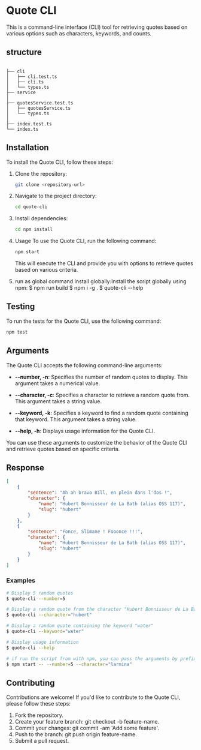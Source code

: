 # Quote CLI

This is a command-line interface (CLI) tool for retrieving quotes based on various options such as characters, keywords, and counts.

## structure

```

├── cli
│   ├── cli.test.ts
│   ├── cli.ts
│   └── types.ts
├── service
│   
├── quotesService.test.ts
│   ├── quotesService.ts
│   └── types.ts
│ 
├── index.test.ts
└── index.ts
```

## Installation

To install the Quote CLI, follow these steps:

1. Clone the repository:

   ```bash
   git clone <repository-url>
    ```

2. Navigate to the project directory:
    ```bash
    cd quote-cli
    ```

3. Install dependencies:
    ```bash
    cd npm install
    ```

4. Usage
    To use the Quote CLI, run the following command:
    ```bash
    npm start
    ```
    This will execute the CLI and provide you with options to retrieve quotes based on various criteria.


4. run as global command
    Install globally:Install the script globally using npm:
    $ npm run build
    $ npm i -g .
    $ quote-cli --help


## Testing
To run the tests for the Quote CLI, use the following command:
```bash
npm test
```

## Arguments

The Quote CLI accepts the following command-line arguments:

- **--number, -n**: Specifies the number of random quotes to display. This argument takes a numerical value.
- **--character, -c**: Specifies a character to retrieve a random quote from. This argument takes a string value.
- **--keyword, -k**: Specifies a keyword to find a random quote containing that keyword. This argument takes a string value.

- **--help, -h**: Displays usage information for the Quote CLI.

You can use these arguments to customize the behavior of the Quote CLI and retrieve quotes based on specific criteria.


## Response
```json
[
    {
        "sentence": "Ah ah bravo Bill, en plein dans l'dos !",
        "character": {
            "name": "Hubert Bonnisseur de La Bath (alias OSS 117)",
            "slug": "hubert"
        }
    },
    {
        "sentence": "Fonce, Slimane ! Fooonce !!!",
        "character": {
            "name": "Hubert Bonnisseur de La Bath (alias OSS 117)",
            "slug": "hubert"
        }
    }
]
```

### Examples

```bash
# Display 5 random quotes
$ quote-cli --number=5

# Display a random quote from the character "Hubert Bonnisseur de La Bath"
$ quote-cli --character="hubert"

# Display a random quote containing the keyword "water"
$ quote-cli --keyword="water"

# Display usage information
$ quote-cli --help
```
```bash
# if run the script from with npm, you can pass the arguments by prefixing by --
$ npm start -- --number=5 --character="larmina"
```

## Contributing
Contributions are welcome! If you'd like to contribute to the Quote CLI, please follow these steps:

1. Fork the repository.
2. Create your feature branch: git checkout -b feature-name.
3. Commit your changes: git commit -am 'Add some feature'.
4. Push to the branch: git push origin feature-name.
5. Submit a pull request.
